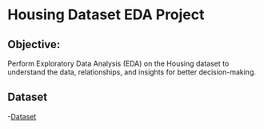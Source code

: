 # Housing Dataset EDA Project
## Objective:
Perform Exploratory Data Analysis (EDA) on the Housing dataset to understand the data, relationships, and insights for better decision-making.
## Dataset
-<a href = "https://github.com/Swamy12S/Exploratory-Data-Analysis-on-Housing-Dataset/blob/main/3873757-housing.xlsx">Dataset
